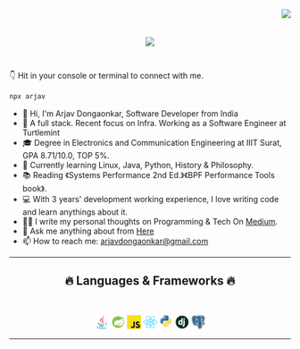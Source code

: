 <img align="right" src="https://visitor-badge.laobi.icu/badge?page_id=arjavdongaonkar.arjavdongaonkar">

<h1 align="center">
  <a href="https://git.io/typing-svg">
    <img src="https://readme-typing-svg.herokuapp.com/?lines=Hello,+There!+👋;Nice+to+meet+you!&center=true&size=30">
  </a>
</h1>
<br>
👇 Hit in your console or terminal to connect with me.

```bash
npx arjav
```

* 👻   Hi, I'm Arjav Dongaonkar, Software Developer from India
* 🐢   A full stack. Recent focus on Infra. Working as a Software Engineer at Turtlemint
* 🎓   Degree in Electronics and Communication Engineering at IIIT Surat, GPA 8.71/10.0, TOP 5%.
* 🌱   Currently learning Linux, Java, Python, History & Philosophy.
* 📚   Reading 《Systems Performance 2nd Ed.》《BPF Performance Tools book》.
* 💻   With 3 years' development working experience, I love writing code and learn anythings about it.
* ✍🏻   I write my personal thoughts on Programming & Tech On [Medium](https://arjavdongaonkar.medium.com/).
* 💬   Ask me anything about from <a href="https://github.com/arjavdongaonkar/arjavdongaonkar/issues" title="Issues">Here</a>
* 📫   How to reach me: <a href="mailto: arjavdongaonkar@gmail.com">arjavdongaonkar@gmail.com</a>

<hr>
<h2 align="center">🔥 Languages & Frameworks 🔥</h2>
<br>
<p align="center">
  <code><img title="Java" height="25" src="images/java-original.svg"></code>
  <code><img title="Spring Boot" height="25" src="images/spring-boot.svg"></code>
  <code><img title="Javascript" height="25" src="images/javascript.svg"></code>
  <code><img title="React" height="25" src="images/react-original.svg"></code>
  <code><img title="Python" height="25" src="images/python-original.svg"></code>
  <code><img title="Django" height="25" src="images/django.png"></code>
  <code><img title="PostgreSQL" height="25" src="images/postgresql.svg"></code>
</p>
<hr>

<!--
**arjavdongaonkar/arjavdongaonkar** is a ✨ _special_ ✨ repository because its `README.md` (this file) appears on your GitHub profile.

Here are some ideas to get you started:

- 🔭 I’m currently working on ...
- 🌱 I’m currently learning ...
- 👯 I’m looking to collaborate on ...
- 🤔 I’m looking for help with ...
- 💬 Ask me about ...
- 📫 How to reach me: ...
- 😄 Pronouns: ...
- ⚡ Fun fact: ...
-->
